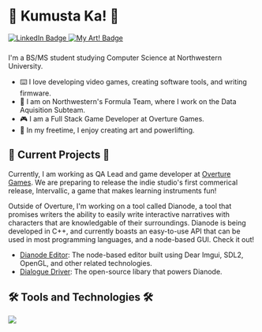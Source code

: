 # 👋 Kumusta Ka! 👋
<div id="badges">
  <a href="https://www.linkedin.com/in/evan-bertis-sample-1987901bb/">
    <img src="https://img.shields.io/badge/LinkedIn-blue?style=for-the-badge&logo=linkedin&logoColor=white" alt="LinkedIn Badge"/>
  </a>
  <a href="https://www.behance.net/evanbertis-?tracking_source=search_users%7Cevan%20bertis-sample">
    <img src="https://img.shields.io/badge/Behance-blue?style=for-the-badge&logo=behance&logoColor=white" alt="My Art! Badge"/>
  </a>
</div>

###

I'm a BS/MS student studying Computer Science at Northwestern University.
* ⌨️ I love developing video games, creating software tools, and writing firmware.
* 🚗 I am on Northwestern's Formula Team, where I work on the Data Aquisition Subteam.
* 🎮 I am a Full Stack Game Developer at Overture Games.
* 🎨 In my freetime, I enjoy creating art and powerlifting.


## 🚧 Current Projects 🚧

Currently, I am working as QA Lead and game developer at [Overture Games](https://www.overture.games/). We are preparing to release the indie studio's first commerical release, Intervallic, a game that makes learning instruments fun!

Outside of Overture, I'm working on a tool called Dianode, a tool that promises writers the ability to easily write interactive narratives with characters that are knowledgable of their surroundings. Dianode is being developed in C++, and currently boasts an easy-to-use API that can be used in most programming languages, and a node-based GUI. Check it out!
* [Dianode Editor](https://github.com/Evan-Bertis-Sample/Dianode-Editor): The node-based editor built using Dear Imgui, SDL2, OpenGL, and other related technologies.
* [Dialogue Driver](https://github.com/Evan-Bertis-Sample/Dialogue-Driver): The open-source libary that powers Dianode.

## 🛠️ Tools and Technologies 🛠️

<a href="https://skillicons.dev">
    <img src="https://skillicons.dev/icons?i=cs,unity,cpp,cmake,arduino,matlab,python,blender,illustrator,photoshop,html,css,js,vue,latex&theme=dark" />
</a>

<!---
---
### 🔥 My Stats 🔥
[![GitHub Streak](http://github-readme-streak-stats.herokuapp.com?user=Evan-Bertis-Sample&theme=dark)](https://git.io/streak-stats)
<br/><br/>
[![Top Langs](https://github-readme-stats-git-masterrstaa-rickstaa.vercel.app/api/top-langs/?username=Evan-Bertis-Sample&layout=compact&theme=dark)](https://github.com/anuraghazra/github-readme-stats)
-->
